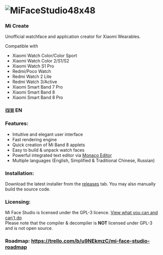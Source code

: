 # ![MiFaceStudio48x48](https://raw.githubusercontent.com/ooflet/Mi-Create/main/src/resources/MiFaceStudio48x48.png)
### Mi Create
Unofficial watchface and application creator for Xiaomi Wearables.

Compatible with
- Xiaomi Watch Color/Color Sport
- Xiaomi Watch Color 2/S1/S2
- Xiaomi Watch S1 Pro
- Redmi/Poco Watch
- Redmi Watch 2 Lite
- Redmi Watch 3/Active
- Xiaomi Smart Band 7 Pro
- Xiaomi Smart Band 8
- Xiaomi Smart Band 8 Pro

### 🇬🇧 EN
### Features:
- Intuitive and elegant user interface
- Fast rendering engine
- Quick creation of Mi Band 8 applets
- Easy to build & unpack watch faces
- Powerful integrated text editor via [Monaco Editor](https://github.com/microsoft/monaco-editor)
- Multiple languages (English, Simplified & Traditional Chinese, Russian)

### Installation:
Download the latest installer from the [releases](https://github.com/ooflet/Mi-Face-Studio/releases) tab. You may also manually build the source code.

### Licensing:
Mi Face Studio is licensed under the GPL-3 licence. [View what you can and can't do](https://gist.github.com/kn9ts/cbe95340d29fc1aaeaa5dd5c059d2e60)   
Please note that the compiler & decompiler is **NOT** licensed under GPL-3 and is not open source.

### Roadmap: https://trello.com/b/u9NEkmzC/mi-face-studio-roadmap
